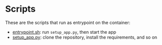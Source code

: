 # Scripts

These are the scripts that run as entrypoint on the container:

- [entrypoint.sh](entrypoint.sh): run `setup_app.py`, then start the app
- [setup_app.py](setup_app.py): clone the repository, install the requirements, and so on
